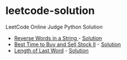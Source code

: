 leetcode-solution
=================

LeetCode Online Judge Python Solution

* [Reverse Words in a String ](https://oj.leetcode.com/problems/reverse-words-in-a-string/) - [Solution](solution/reverse_words_in_a_string.py)
* [Best Time to Buy and Sell Stock II](https://oj.leetcode.com/problems/best-time-to-buy-and-sell-stock-ii/) - [Solution](solution/best_time_to_buy_and_sell_stock_ii.py)
* [Length of Last Word](https://oj.leetcode.com/problems/length-of-last-word/) - [Solution](solution/length_of_last_word.py)

